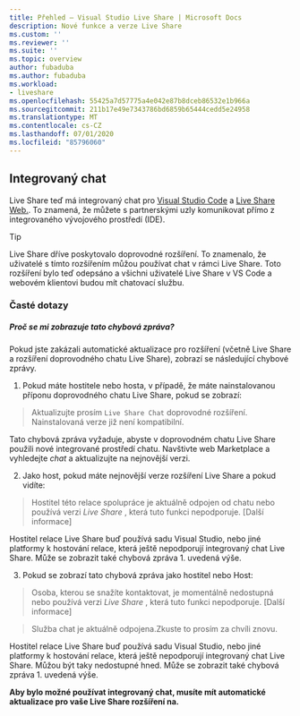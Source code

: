```yaml
---
title: Přehled – Visual Studio Live Share | Microsoft Docs
description: Nové funkce a verze Live Share
ms.custom: ''
ms.reviewer: ''
ms.suite: ''
ms.topic: overview
author: fubaduba
ms.author: fubaduba
ms.workload:
- liveshare
ms.openlocfilehash: 55425a7d57775a4e042e87b8dceb86532e1b966a
ms.sourcegitcommit: 211b17e49e7343786bd6859b65444cedd5e24958
ms.translationtype: MT
ms.contentlocale: cs-CZ
ms.lasthandoff: 07/01/2020
ms.locfileid: "85796060"
---
```

<!--
Copyright © Microsoft Corporation
All rights reserved.
Creative Commons Attribution 4.0 License (International): https://creativecommons.org/licenses/by/4.0/legalcode
-->

## <a name="integrated-chat"></a>Integrovaný chat 
Live Share teď má integrovaný chat pro [Visual Studio Code](..\use\vscode.md) a [Live Share Web.](..\quickstart\browser-join). To znamená, že můžete s partnerskými uzly komunikovat přímo z integrovaného vývojového prostředí (IDE).

>[!TIP]
>Live Share dříve poskytovalo doprovodné rozšíření. To znamenalo, že uživatelé s tímto rozšířením můžou používat chat v rámci Live Share. Toto rozšíření bylo teď odepsáno a všichni uživatelé Live Share v VS Code a webovém klientovi budou mít chatovací službu.

### <a name="common-questions"></a>Časté dotazy

##### <a name="why-am-i-seeing-this-error-message"></a>Proč se mi zobrazuje tato chybová zpráva?

Pokud jste zakázali automatické aktualizace pro rozšíření (včetně Live Share a rozšíření doprovodného chatu Live Share), zobrazí se následující chybové zprávy.

1. Pokud máte hostitele nebo hosta, v případě, že máte nainstalovanou příponu doprovodného chatu Live Share, pokud se zobrazí:

>Aktualizujte prosím `Live Share Chat` doprovodné rozšíření. Nainstalovaná verze již není kompatibilní.

Tato chybová zpráva vyžaduje, abyste v doprovodném chatu Live Share použili nové integrované prostředí chatu.
Navštivte web Marketplace a vyhledejte *chat* a aktualizujte na nejnovější verzi. 

2. Jako host, pokud máte nejnovější verze rozšíření Live Share a pokud vidíte:

>Hostitel této relace spolupráce je aktuálně odpojen od chatu nebo používá verzi _Live Share_ , která tuto funkci nepodporuje. [Další informace] 

Hostitel relace Live Share buď používá sadu Visual Studio, nebo jiné platformy k hostování relace, která ještě nepodporují integrovaný chat Live Share. Může se zobrazit také chybová zpráva 1. uvedená výše.

3. Pokud se zobrazí tato chybová zpráva jako hostitel nebo Host: 

> Osoba, kterou se snažíte kontaktovat, je momentálně nedostupná nebo používá verzi _Live Share_ , která tuto funkci nepodporuje. [Další informace] 

>Služba chat je aktuálně odpojena.Zkuste to prosím za chvíli znovu.

Hostitel relace Live Share buď používá sadu Visual Studio, nebo jiné platformy k hostování relace, která ještě nepodporují integrovaný chat Live Share. Můžou být taky nedostupné hned. Může se zobrazit také chybová zpráva 1. uvedená výše.


**Aby bylo možné používat integrovaný chat, musíte mít automatické aktualizace pro vaše Live Share rozšíření na.** 
